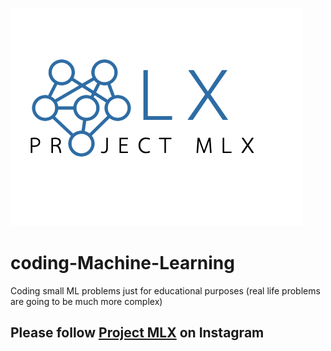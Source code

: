 ![alt text](https://github.com/project-mlx/mlx-case-studies/blob/main/Logo.png)
# coding-Machine-Learning
Coding small ML problems just for educational purposes (real life problems are going to be much more complex)

## Please follow [Project MLX](https://www.instagram.com/project.mlx/) on Instagram 
